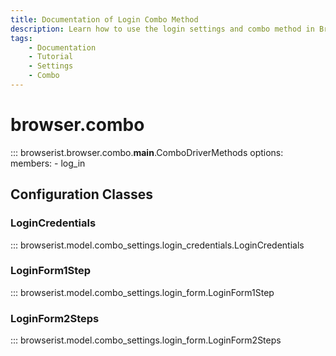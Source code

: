 ```yaml
---
title: Documentation of Login Combo Method
description: Learn how to use the login settings and combo method in Browserist. Includes code examples for beginners and advanced users for web scraping and browser automation.
tags:
    - Documentation
    - Tutorial
    - Settings
    - Combo
---
```


# browser.combo

::: browserist.browser.combo.__main__.ComboDriverMethods
    options:
        members:
            - log_in

## Configuration Classes
### LoginCredentials

::: browserist.model.combo_settings.login_credentials.LoginCredentials

### LoginForm1Step

::: browserist.model.combo_settings.login_form.LoginForm1Step

### LoginForm2Steps

::: browserist.model.combo_settings.login_form.LoginForm2Steps

